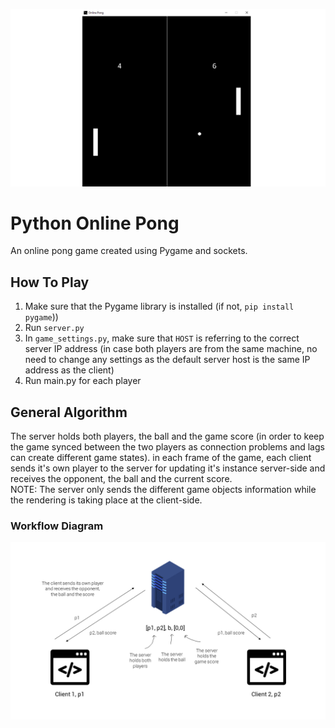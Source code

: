 ![Thumbnail](images/thumbnail.png)

# Python Online Pong
An online pong game created using Pygame and sockets.

## How To Play
1. Make sure that the Pygame library is installed (if not, `pip install pygame`))
2. Run `server.py`
3. In `game_settings.py`, make sure that `HOST` is referring to the correct server IP address (in case both players are from the same machine, no need to change any settings as the default server host is the same IP address as the client)
4. Run main.py for each player

## General Algorithm
The server holds both players, the ball and the game score (in order to keep the game synced between the two players as connection problems and lags can create different game states).
in each frame of the game, each client sends it's own player to the server for updating it's instance server-side and receives the opponent, the ball and the current score.  
NOTE: The server only sends the different game objects information while the rendering is taking place at the client-side.

### Workflow Diagram
![Workflow Diagram](images/workflow_diagram.png)
